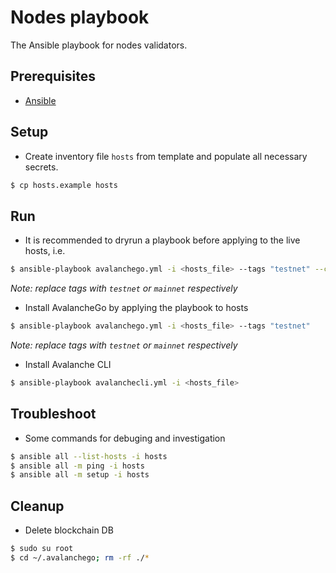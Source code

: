 # Nodes playbook
The Ansible playbook for nodes validators.

## Prerequisites

- [Ansible](https://docs.ansible.com/ansible/latest/installation_guide/installation_distros.html#installing-ansible-on-ubuntu)

## Setup

- Create inventory file `hosts` from template and populate all necessary secrets.
```sh
$ cp hosts.example hosts
```

## Run

- It is recommended to dryrun a playbook before applying to the live hosts, i.e.
```sh
$ ansible-playbook avalanchego.yml -i <hosts_file> --tags "testnet" --check
```

*Note: replace tags with `testnet` or `mainnet` respectively*

- Install AvalancheGo by applying the playbook to hosts
```sh
$ ansible-playbook avalanchego.yml -i <hosts_file> --tags "testnet"
```

*Note: replace tags with `testnet` or `mainnet` respectively*

- Install Avalanche CLI
```sh
$ ansible-playbook avalanchecli.yml -i <hosts_file>
```

## Troubleshoot

- Some commands for debuging and investigation
```sh
$ ansible all --list-hosts -i hosts
$ ansible all -m ping -i hosts
$ ansible all -m setup -i hosts
```

## Cleanup

- Delete blockchain DB
```sh
$ sudo su root
$ cd ~/.avalanchego; rm -rf ./*
```
